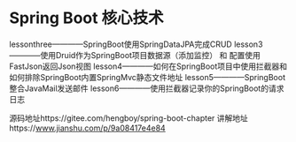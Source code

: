 # Spring Boot 核心技术

 lessonthree————SpringBoot使用SpringDataJPA完成CRUD
 lesson3————使用Druid作为SpringBoot项目数据源（添加监控） 和 配置使用FastJson返回Json视图
 lesson4————如何在SpringBoot项目中使用拦截器和如何排除SpringBoot内置SpringMvc静态文件地址
 lesson5————SpringBoot整合JavaMail发送邮件
 lesson6————使用拦截器记录你的SpringBoot的请求日志



源码地址https://gitee.com/hengboy/spring-boot-chapter
讲解地址https://www.jianshu.com/p/9a08417e4e84
